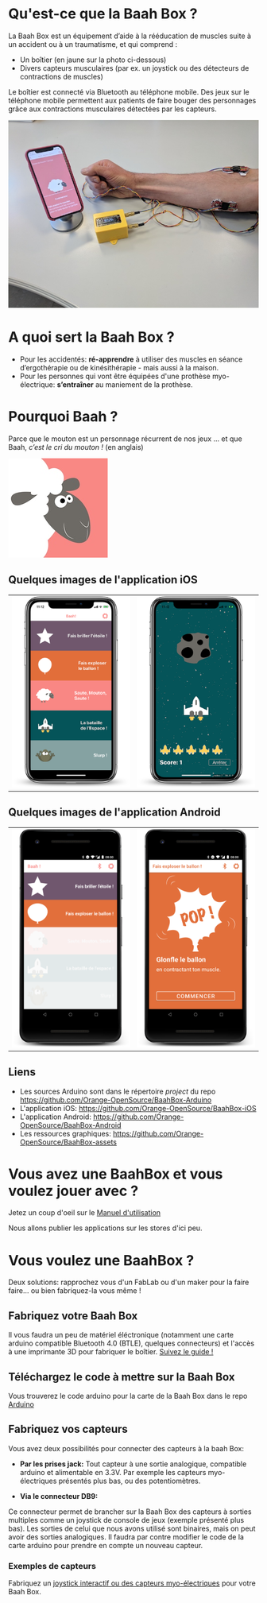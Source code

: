 
# Qu'est-ce que la Baah Box ?
La Baah Box est un équipement d’aide à la rééducation de muscles suite à un accident ou à un traumatisme, et qui comprend :

* Un boîtier (en jaune sur la photo ci-dessous)
* Divers capteurs musculaires (par ex. un joystick ou des détecteurs de contractions de muscles) 

Le boîtier est connecté via Bluetooth au téléphone mobile.
Des jeux sur le téléphone mobile permettent aux patients de faire bouger des personnages grâce aux contractions musculaires détectées par les capteurs. 


![BaahBoxPix](../img/photoBaaBox.jpg)

# A quoi sert la Baah Box ?

* Pour les accidentés:  **ré-apprendre** à utiliser des muscles en séance d’ergothérapie ou de kinésithérapie - mais aussi à la maison.
* Pour les personnes qui vont être équipées d'une prothèse myo-électrique:  **s’entraîner** au maniement de la prothèse.


# Pourquoi Baah ?

Parce que le mouton est un personnage récurrent de nos jeux … 
et que Baah, *c’est le cri du mouton !* (en anglais)


![BaahBoxPix](../img/logo_moot_200x200.jpg)


			
## Quelques images de l'application iOS

<table>
	<tr>
		<td>
			<img
				src="../img/img_device_ios_menu.png" 
				title="The main menu of the iOS app"
				alt="The main menu of the iOS app"
				width="300">
		</td>
		<td>
			<img
				src="../img/img_device_ios_game_space.png"
				title="The space game in the iOS app"
				alt="The space game in the iOS app"
				width="300">
		</td>
	</tr>
</table>


## Quelques images de l'application Android

<table>
	<tr>
		<td>
			<img
				src="../img/img_device_android_menu.png" 
				title="The main menu of the Android app"
				alt="The main menu of the Android app"
				width="300">
		</td>
		<td>
			<img
				src="../img/img_device_android_game_balloon.png"
				title="The balloon game in the Android app"
				alt="The balloon game in the Android app"
				width="300">
		</td>
	</tr>
</table>





## Liens

* Les sources Arduino sont dans le répertoire *project* du repo https://github.com/Orange-OpenSource/BaahBox-Arduino
* L'application iOS: https://github.com/Orange-OpenSource/BaahBox-iOS
* L'application Android: https://github.com/Orange-OpenSource/BaahBox-Android
* Les ressources graphiques: https://github.com/Orange-OpenSource/BaahBox-assets



# Vous avez une BaahBox et vous voulez jouer avec ?
Jetez un coup d'oeil sur le [Manuel d'utilisation](BaahBoxManual_fr.md)

Nous allons publier les applications sur les stores d'ici peu.

# Vous voulez une BaahBox ?

Deux solutions: rapprochez vous d'un FabLab ou d'un maker pour la faire faire...
ou bien fabriquez-la vous même !


## Fabriquez votre Baah Box

 Il vous faudra un peu de matériel éléctronique (notamment une carte arduino compatible Bluetooth 4.0 (BTLE), quelques connecteurs) et l'accès à une imprimante 3D pour fabriquer le boîtier. 
 [Suivez le guide !](BuildingBaahBox_fr.md)

## Téléchargez le code à mettre sur la Baah Box
Vous trouverez le code arduino pour la carte de la Baah Box dans le repo [Arduino](https://github.com/Orange-OpenSource/BaahBox-Arduino)
 
## Fabriquez vos capteurs

Vous avez deux possibilités pour connecter des capteurs à la baah Box: 

* **Par les prises jack:**
 Tout capteur à une sortie analogique, compatible arduino et alimentable en 3.3V.
 Par exemple les capteurs myo-électriques présentés plus bas, ou des potentiomètres.
 
* **Via le connecteur DB9:**

 Ce connecteur permet de brancher sur la Baah Box des capteurs à sorties multiples comme un joystick de console de jeux (exemple présenté plus bas).
 Les sorties de celui que nous avons utilisé sont binaires, mais on peut avoir des sorties analogiques. Il faudra par contre modifier le code de la carte arduino pour prendre en compte un nouveau capteur.





### Exemples de capteurs 

Fabriquez un [joystick interactif ou des capteurs myo-électriques](./BaahBoxSensors_fr.md) pour votre Baah Box.



